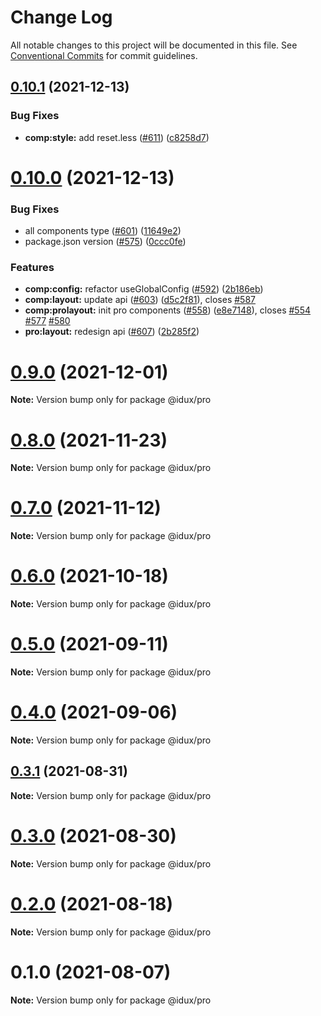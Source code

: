 # Change Log

All notable changes to this project will be documented in this file.
See [Conventional Commits](https://conventionalcommits.org) for commit guidelines.

## [0.10.1](https://github.com/IDuxFE/idux/compare/v0.10.0...v0.10.1) (2021-12-13)


### Bug Fixes

* **comp:style:** add reset.less ([#611](https://github.com/IDuxFE/idux/issues/611)) ([c8258d7](https://github.com/IDuxFE/idux/commit/c8258d7993ccf929441248ce30bf0bb2ea6186d1))





# [0.10.0](https://github.com/IDuxFE/idux/compare/v0.9.0...v0.10.0) (2021-12-13)


### Bug Fixes

* all components type ([#601](https://github.com/IDuxFE/idux/issues/601)) ([11649e2](https://github.com/IDuxFE/idux/commit/11649e2a68b4e46ad9dfd668f75bc80956362b50))
* package.json version ([#575](https://github.com/IDuxFE/idux/issues/575)) ([0ccc0fe](https://github.com/IDuxFE/idux/commit/0ccc0fe505c84b7615b3a6956a01adf341781b59))


### Features

* **comp:config:** refactor useGlobalConfig ([#592](https://github.com/IDuxFE/idux/issues/592)) ([2b186eb](https://github.com/IDuxFE/idux/commit/2b186ebb2d492a411a0f46e0ebe055779c072986))
* **comp:layout:** update api ([#603](https://github.com/IDuxFE/idux/issues/603)) ([d5c2f81](https://github.com/IDuxFE/idux/commit/d5c2f8113ca9d770b52a42229cce91ef3dc8e26b)), closes [#587](https://github.com/IDuxFE/idux/issues/587)
* **comp:prolayout:** init pro components ([#558](https://github.com/IDuxFE/idux/issues/558)) ([e8e7148](https://github.com/IDuxFE/idux/commit/e8e714892be3a93f710de16027076509fed5e424)), closes [#554](https://github.com/IDuxFE/idux/issues/554) [#577](https://github.com/IDuxFE/idux/issues/577) [#580](https://github.com/IDuxFE/idux/issues/580)
* **pro:layout:** redesign api ([#607](https://github.com/IDuxFE/idux/issues/607)) ([2b285f2](https://github.com/IDuxFE/idux/commit/2b285f2858599341e49dffe8580c058134fa235a))





# [0.9.0](https://github.com/IDuxFE/idux/compare/v0.8.0...v0.9.0) (2021-12-01)

**Note:** Version bump only for package @idux/pro





# [0.8.0](https://github.com/IDuxFE/idux/compare/v0.7.0...v0.8.0) (2021-11-23)

**Note:** Version bump only for package @idux/pro





# [0.7.0](https://github.com/IDuxFE/idux/compare/v0.6.0...v0.7.0) (2021-11-12)

**Note:** Version bump only for package @idux/pro





# [0.6.0](https://github.com/IDuxFE/idux/compare/v0.5.0...v0.6.0) (2021-10-18)

**Note:** Version bump only for package @idux/pro





# [0.5.0](https://github.com/IDuxFE/idux/compare/v0.4.0...v0.5.0) (2021-09-11)

**Note:** Version bump only for package @idux/pro





# [0.4.0](https://github.com/IDuxFE/idux/compare/v0.3.1...v0.4.0) (2021-09-06)

**Note:** Version bump only for package @idux/pro





## [0.3.1](https://github.com/IDuxFE/idux/compare/v0.3.0...v0.3.1) (2021-08-31)

**Note:** Version bump only for package @idux/pro





# [0.3.0](https://github.com/IDuxFE/idux/compare/v0.2.0...v0.3.0) (2021-08-30)

**Note:** Version bump only for package @idux/pro





# [0.2.0](https://github.com/IDuxFE/idux/compare/v0.1.0...v0.2.0) (2021-08-18)

**Note:** Version bump only for package @idux/pro





# 0.1.0 (2021-08-07)

**Note:** Version bump only for package @idux/pro

